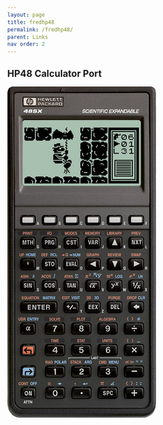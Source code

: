 ```yaml
---
layout: page
title: fredhp48
permalink: /fredhp48/
parent: Links
nav order: 2
---
```



HP48 Calculator Port
--------------------

![Screenshot](/assets/images/FredHP48/Captura_01.jpg)